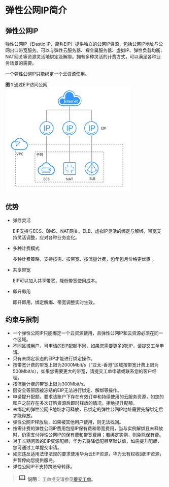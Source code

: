 # 弹性公网IP简介<a name="zh-cn_topic_0166932709"></a>

## 弹性公网IP<a name="section267602115215"></a>

弹性公网IP（Elastic IP，简称EIP）提供独立的公网IP资源，包括公网IP地址与公网出口带宽服务。可以与弹性云服务器、裸金属服务器、虚拟IP、弹性负载均衡、NAT网关等资源灵活地绑定及解绑。拥有多种灵活的计费方式，可以满足各种业务场景的需要。

一个弹性公网IP只能绑定一个云资源使用。

**图 1**  通过EIP访问公网<a name="fig151339100399"></a>  
![](figures/通过EIP访问公网.png "通过EIP访问公网")

## 优势<a name="section1368115224235"></a>

-   弹性灵活

    EIP支持与ECS、BMS、NAT网关、ELB、虚拟IP灵活的绑定与解绑，带宽支持灵活调整，应对各种业务变化。

-   多种计费模式

    多种计费策略，支持按需、按带宽、按流量计费，包年包月价格更优惠 。

-   共享带宽

    EIP可以加入共享带宽，降低带宽使用成本。

-   即开即用

    即开即用，绑定解绑、带宽调整实时生效。


## 约束与限制<a name="section4175311320"></a>

-   一个弹性公网IP只能绑定一个云资源使用，且弹性公网IP和云资源必须在同一个区域。
-   不同区域用户，可申请的EIP配额不同，如果您需要更多的EIP，请提交工单申请。
-   只有未绑定状态的EIP才能进行绑定操作。
-   按带宽计费的带宽上限为2000Mbit/s（“亚太-香港”区域按带宽计费上限为500Mbit/s），如果您需要更大的带宽，请提交工单申请或联系您的客户经理。
-   按流量计费的带宽上限为300Mbit/s。
-   因安全等原因被冻结的EIP无法进行绑定、解绑等操作。
-   申请提升配额，要求该账户下存在有效订单和持续使用的云服务资源，如您的账户之前存在多次订购资源后即时释放的情况，拒绝提升配额。
-   未绑定的弹性公网IP地址才可释放，已绑定的弹性公网IP地址需要先解绑定后才能释放。
-   弹性公网IP释放后，如果被其他用户使用，则无法找回。
-   按需计费的弹性公网IP费用包括IP保有费和带宽费用，当与实例解绑且未释放时，仍需支付弹性公网IP的保有费和带宽费用；若绑定实例，则免除保有费。
-   对于长期闲置的EIP资源配额，华为云将降低配额至默认值，如需提升配额，您可通过工单提交申请。
-   如您违反适用法律法规的要求使用华为云EIP资源，华为云有权收回EIP资源，并暂停向您提供服务。
-   弹性公网IP不支持跨账号转移。

>![](public_sys-resources/icon-note.gif) **说明：** 
>工单提交请参见[提交工单](https://support.huaweicloud.com/usermanual-ticket/zh-cn_topic_0127038618.html)。

